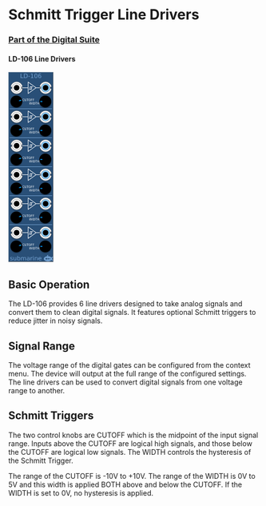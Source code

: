 # Schmitt Trigger Line Drivers
### [Part of the Digital Suite](DS.md)
#### LD-106 Line Drivers

![View of the Line Drivers](LD.png "Line Drivers")

## Basic Operation

The LD-106 provides 6 line drivers designed to take analog signals and convert them to clean digital signals. It features optional Schmitt triggers to reduce jitter in noisy signals.

## Signal Range

The voltage range of the digital gates can be configured from the context menu. The device will output at the full range of the configured settings. The line drivers can be used to convert digital signals from one voltage range to another.

## Schmitt Triggers

The two control knobs are CUTOFF which is the midpoint of the input signal range. Inputs above the CUTOFF are logical high signals, and those below the CUTOFF are logical low signals. The WIDTH controls the hysteresis of the Schmitt Trigger. 

The range of the CUTOFF is -10V to +10V. The range of the WIDTH is 0V to 5V and this width is applied BOTH above and below the CUTOFF. If the WIDTH is set to 0V, no hysteresis is applied.
